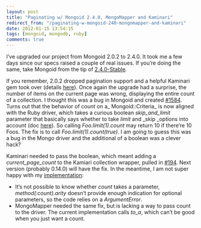 ```yaml
---
layout: post
title: "Paginating w/ Mongoid 2.4.0, MongoMapper and Kaminari"
redirect_from: "/paginating-w-mongoid-240-mongomapper-and-kaminari"
date: 2012-01-15 13:54:15
tags: [mongoid, mongodb, ruby]
comments: true
---
```

I’ve upgraded our project from Mongoid 2.0.2 to 2.4.0. It took me a few days since our specs raised a couple of real issues. If you’re doing the same, take Mongoid from the tip of [2.4.0-Stable](https://github.com/mongoid/mongoid/tree/2.4.0-stable).

If you remember, 2.0.2 dropped pagination support and a helpful Kaminari gem took over (details [here](http://code.dblock.org/mongoid-202-dropped-pagination-kaminari)). Once again the upgrade had a surprise, the number of items on the current page was wrong, displaying the entire count of a collection. I thought this was a bug in Mongoid and created [#1584](https://github.com/mongoid/mongoid/issues/1584). Turns out that the behavior of _count_ on a_ Mongoid::Criteria_ is now aligned with the Ruby driver, which takes a curious boolean _skip_and_limit_ parameter that basically says whether to take _limit_ and _skip _options into account (doc [here](http://api.mongodb.org/ruby/1.2.0/Mongo/Cursor.html#count-instance_method)). So calling _Foo.limit(1).count_ may return 10 if there’re 10 Foos. The fix is to call _Foo.limit(1).count(true)_. I am going to guess this was a bug in the Mongo driver and the additional of a boolean was a clever hack?

Kaminari needed to pass the boolean, which meant adding a _current_page_count_ to the Kamiari collection wrapper, pulled in [#194](https://github.com/amatsuda/kaminari/pull/194). Next version (probably 0.14.0) will have the fix. In the meantime, I am not super happy with my [implementation](https://github.com/amatsuda/kaminari/pull/194/files):

- It’s not possible to know whether _count_ takes a parameter, _method(:count).arity_ doesn’t provide enough indication for optional parameters, so the code relies on a _ArgumentError_.
- MongoMapper needed the same fix, but is lacking a way to pass count to the driver. The current implementation calls _to_a_, which can’t be good when you just want a count.
